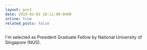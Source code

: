 ```yaml
---
layout: post
date: 2019-02-01 16:11:00-0400
inline: true
related_posts: false
---
```


I'm selected as President Graduate Fellow by National University of Singapore (NUS).
